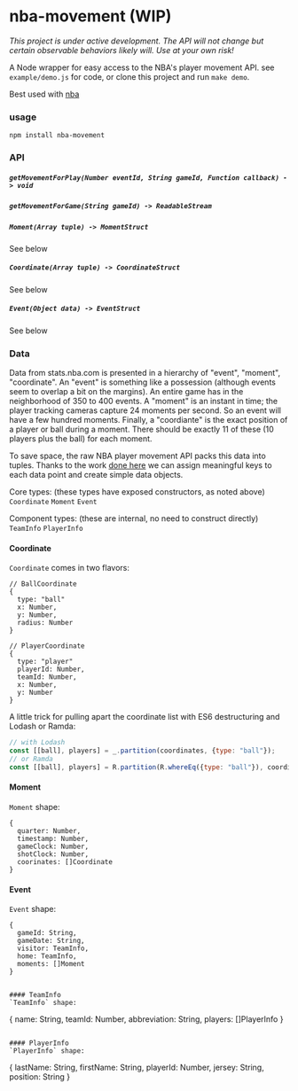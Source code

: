 # nba-movement (WIP)

*This project is under active development. The API will not change but certain observable behaviors likely will. Use at your own risk!*

A Node wrapper for easy access to the NBA's player movement API. see `example/demo.js` for code, or clone this project and run `make demo`.

Best used with [nba](https://github.com/nickb1080/nba)

### usage

```
npm install nba-movement
```

### API

##### `getMovementForPlay(Number eventId, String gameId, Function callback) -  > void`

##### `getMovementForGame(String gameId) -> ReadableStream`

##### `Moment(Array tuple) -> MomentStruct`
See below

##### `Coordinate(Array tuple) -> CoordinateStruct`
See below

##### `Event(Object data) -> EventStruct`
See below

### Data
Data from stats.nba.com is presented in a hierarchy of "event", "moment", "coordinate". An "event" is something like a possession (although events seem to overlap a bit on the margins). An entire game has in the neighborhood of 350 to 400 events. A "moment" is an instant in time; the player tracking cameras capture 24 moments per second. So an event will have a few hundred moments. Finally, a "coordiante" is the exact position of a player or ball during a moment. There should be exactly 11 of these (10 players plus the ball) for each moment.

To save space, the raw NBA player movement API packs this data into tuples. Thanks to the work [done here](http://savvastjortjoglou.com/nba-play-by-play-movements.html) we can assign meaningful keys to each data point and create simple data objects.

Core types: (these types have exposed constructors, as noted above)
`Coordinate`
`Moment`
`Event`

Component types: (these are internal, no need to construct directly)
`TeamInfo`
`PlayerInfo`

#### Coordinate

`Coordinate` comes in two flavors:
```
// BallCoordinate
{
  type: "ball"
  x: Number,
  y: Number,
  radius: Number
}

// PlayerCoordinate
{
  type: "player"
  playerId: Number,
  teamId: Number,
  x: Number,
  y: Number
}
```

A little trick for pulling apart the coordinate list with ES6 destructuring and Lodash or Ramda:

```js
// with Lodash
const [[ball], players] = _.partition(coordinates, {type: "ball"});
// or Ramda
const [[ball], players] = R.partition(R.whereEq({type: "ball"}), coordinates);
````

#### Moment
`Moment` shape:
```
{
  quarter: Number,
  timestamp: Number,
  gameClock: Number,
  shotClock: Number,
  coorinates: []Coordinate
}
```

#### Event
`Event` shape:
```
{
  gameId: String,
  gameDate: String,
  visitor: TeamInfo,
  home: TeamInfo,
  moments: []Moment
}


#### TeamInfo
`TeamInfo` shape:
```
{
  name: String,
  teamId: Number,
  abbreviation: String,
  players: []PlayerInfo
}
```

#### PlayerInfo
`PlayerInfo` shape:
```
{
  lastName: String,
  firstName: String,
  playerId: Number,
  jersey: String,
  position: String
}
```
